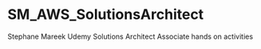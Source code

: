 # SM_AWS_SolutionsArchitect
Stephane Mareek Udemy Solutions Architect Associate hands on activities
